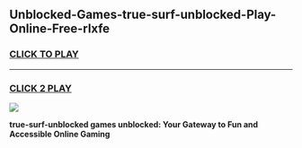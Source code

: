 
## Unblocked-Games-true-surf-unblocked-Play-Online-Free-rlxfe
<h3>
<a href="https://premium76.site?title=true-surf-unblocked&ref=26A">CLICK TO PLAY</a></h3>
<hr>

<h3>
<a href="https://premium76.site?title=true-surf-unblocked&ref=26A">CLICK 2 PLAY</a>
  
</h3>

<a href="https://premium76.site?title=true-surf-unblocked&ref=26A"><img src="https://clearcache.store/games.png"></a>


**true-surf-unblocked games unblocked: Your Gateway to Fun and Accessible Online Gaming**
